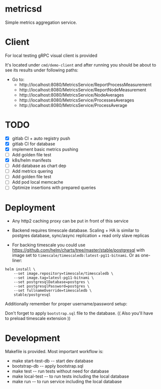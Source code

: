 # metricsd

Simple metrics aggregation service.

# Client

For local testing gRPC visual client is provided

It's located under `cmd/demo-client` and after running you should be about
to see its results under following paths:

* Go to:
    * http://localhost:8080/MetricsService/ReportProcessMeasurement
    * http://localhost:8080/MetricsService/ReportNodeMeasurement
    * http://localhost:8080/MetricsService/NodeAverages
    * http://localhost:8080/MetricsService/ProcessesAverages
    * http://localhost:8080/MetricsService/ProcessAverage

# TODO

* [x] gitlab CI + auto registry push
* [x] gitlab CI for database
* [x] implement basic metrics pushing
* [ ] Add golden file test
* [x] k8s/helm manifests
* [ ] Add database as chart dep
* [ ] Add metrics quering
* [ ] Add golden file test
* [ ] Add pod local memcache
* [ ] Optimize insertions with prepared queries

# Deployment

* Any http2 caching proxy can be put in front of this service
* Backend requires timescale database. Scaling + HA is similar to postgres database,
    sync/async replication + read only slave replicas

* For backing timescale you could use https://github.com/helm/charts/tree/master/stable/postgresql
with image set to `timescale/timescaledb:latest-pg11-bitnami`. Or as one-liner:

```
helm install \
    --set image.repository=timescale/timescaledb \
    --set image.tag=latest-pg11-bitnami \
    --set postgresqlDatabase=postgres \
    --set postgresqlPassword=postgres \
    --set fullnameOverride=timescaledb \
    stable/postgresql
```

Additionally remember for proper username/password setup:

Don't forget to apply `bootstrap.sql` file to the database.
(( Also you'll have to preload timescale extension ))

# Development

Makefile is provided. Most important workflow is:

* make start-test-db -- start dev database
* bootstrap-db -- apply bootstrap.sql
* make test -- run tests without need for database
* make local-test -- to run tests including the local database
* make run -- to run service including the local database
